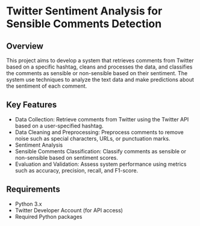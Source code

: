 # Twitter Sentiment Analysis for Sensible Comments Detection

## Overview

This project aims to develop a system that retrieves comments from Twitter based on a specific hashtag, cleans and processes the data, and classifies the comments as sensible or non-sensible based on their sentiment. The system use techniques to analyze the text data and make predictions about the sentiment of each comment.

## Key Features

- Data Collection: Retrieve comments from Twitter using the Twitter API based on a user-specified hashtag.
- Data Cleaning and Preprocessing: Preprocess comments to remove noise such as special characters, URLs, or punctuation marks.
- Sentiment Analysis
- Sensible Comments Classification: Classify comments as sensible or non-sensible based on sentiment scores.
- Evaluation and Validation: Assess system performance using metrics such as accuracy, precision, recall, and F1-score.

## Requirements

- Python 3.x
- Twitter Developer Account (for API access)
- Required Python packages

